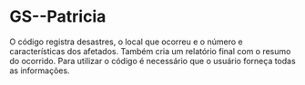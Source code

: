 # GS--Patricia

O código registra desastres, o local que ocorreu e o número e características dos afetados. Também cria um relatório final com o resumo do ocorrido.
Para utilizar o código é necessário que o usuário forneça todas as informações.
